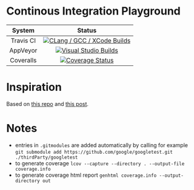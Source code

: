 # Continous Integration Playground

| System        | Status           |
|:-------------:|:-------------:|
| Travis CI     | [![CLang  / GCC / XCode Builds](https://travis-ci.org/MRKonrad/ContinousIntegrationPlayground.svg?branch=master)](https://travis-ci.org/MRKonrad/ContinousIntegrationPlayground) | 
| AppVeyor      | [![Visual Studio Builds](https://ci.appveyor.com/api/projects/status/hmh1bobcjd530td1?svg=true)](https://ci.appveyor.com/project/MRKonrad/continousintegrationplayground) |
| Coveralls     | [![Coverage Status](https://coveralls.io/repos/github/MRKonrad/ContinousIntegrationPlayground/badge.svg?branch=master)](https://coveralls.io/github/MRKonrad/ContinousIntegrationPlayground?branch=master) |

# Inspiration
Based on [this repo](https://github.com/LearningByExample/ModernCppCI) and [this post](http://david-grs.github.io/cpp-clang-travis-cmake-gtest-coveralls-appveyor/).

# Notes

* entries in  `.gitmodules` are added automatically by calling for example  
 `git submodule add https://github.com/google/googletest.git ./thirdParty/googletest`
* to generate coverage `lcov --capture --directory . --output-file coverage.info`
* to generate coverage html report `genhtml coverage.info --output-directory out`


